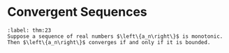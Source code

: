 # Convergent Sequences
````{prf:theorem} Convergence of Monotonic Sequences
:label: thm:23
Suppose a sequence of real numbers $\left\{a_n\right\}$ is monotonic. Then $\left\{a_n\right\}$ converges if and only if it is bounded. 
````

